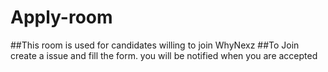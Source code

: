 # Apply-room
##This room is used for candidates willing to join WhyNexz
##To Join create a issue and fill the form. you will be notified when you are accepted
